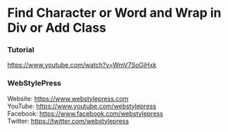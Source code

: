 # Find Character or Word and Wrap in Div or Add Class

### Tutorial

https://www.youtube.com/watch?v=WmV7SoGjHxk

### WebStylePress

Website: https://www.webstylepress.com<br />
YouTube: https://www.youtube.com/webstylepress<br />
Facebook: https://www.facebook.com/webstylepress<br />
Twitter: https://twitter.com/webstylepress
